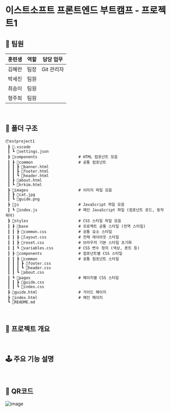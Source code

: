 # 이스트소프트 프론트엔드 부트캠프 - 프로젝트1

## 🌟 팀원
| 훈련생  | 역할 | 담당 업무 |
|--------|--------|--------|
| 김혜란  | 팀장 | Git 관리자  |
| 박세진  | 팀원 |  |
| 최승이  | 팀원 |  |
| 형주희  | 팀원 |  |
<br/>

## 📁 폴더 구조

```
📦estproject1
 ┣ 📂.vscode
 ┃ ┗ 📜settings.json
 ┣ 📂components                  # HTML 컴포넌트 모음
 ┃ ┣ 📂common                    # 공통 컴포넌트
 ┃ ┃ ┣ 📜banner.html
 ┃ ┃ ┣ 📜footer.html
 ┃ ┃ ┗ 📜header.html
 ┃ ┣ 📜about.html
 ┃ ┗ 📜hrkim.html
 ┣ 📂images                      # 이미지 파일 모음
 ┃ ┣ 📜cat.jpg
 ┃ ┗ 📜guide.png
 ┣ 📂js                          # JavaScript 파일 모음
 ┃ ┗ 📜index.js                  # 메인 JavaScript 파일 (컴포넌트 로드, 동작 제어)
 ┣ 📂styles                      # CSS 스타일 파일 모음
 ┃ ┣ 📂base                      # 프로젝트 공통 스타일 (전역 스타일)
 ┃ ┃ ┣ 📜common.css              # 공통 요소 스타일
 ┃ ┃ ┣ 📜layout.css              # 전체 레이아웃 스타일
 ┃ ┃ ┣ 📜reset.css               # 브라우저 기본 스타일 초기화
 ┃ ┃ ┗ 📜variables.css           # CSS 변수 정의 (색상, 폰트 등)
 ┃ ┣ 📂components                # 컴포넌트별 CSS 스타일
 ┃ ┃ ┣ 📂common                  # 공통 컴포넌트 스타일
 ┃ ┃ ┃ ┣ 📜footer.css
 ┃ ┃ ┃ ┗ 📜header.css
 ┃ ┃ ┗ 📜about.css
 ┃ ┗ 📂pages                     # 페이지별 CSS 스타일
 ┃ ┃ ┣ 📜guide.css
 ┃ ┃ ┗ 📜index.css
 ┣ 📜guide.html                  # 가이드 페이지
 ┣ 📜index.html                  # 메인 페이지
 ┗ 📜README.md
```
<br/>

## 📒 프로젝트 개요
<br/>

## 🕹️ 주요 기능 설명
<br/>

## 📱 QR코드
![image](https://github.com/user-attachments/assets/afdae05f-f527-4886-a55c-539ce4d9ed4b)
